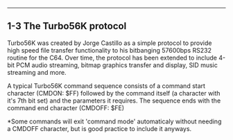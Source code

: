 --------------------------
1-3 The Turbo56K protocol
--------------------------
Turbo56K was created by Jorge Castillo as a simple protocol to provide high
speed file transfer functionality to his bitbanging 57600bps RS232 routine
for the C64.
Over time, the protocol has been extended to include 4-bit PCM audio streaming,
bitmap graphics transfer and display, SID music streaming and more.

A typical Turbo56K command sequence consists of a command start character
(CMDON: $FF) followed by the command itself (a character with it's 7th bit set)
and the parameters it requires.
The sequence ends with the command end character (CMDOFF: $FE)

*Some commands will exit 'command mode' automaticaly without needing a CMDOFF
character, but is good practice to include it anyways.